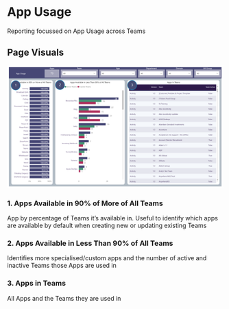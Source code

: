 # App Usage
Reporting focussed on App Usage across Teams

## Page Visuals

![AppUsage](images/AppUsage.png)

### 1.	Apps Available in 90% of More of All Teams
App by percentage of Teams it’s available in. Useful to identify which apps are available by default when creating new or updating existing Teams

### 2.	Apps Available in Less Than 90% of All Teams
Identifies more specialised/custom apps and the number of active and inactive Teams those Apps are used in

### 3.	Apps in Teams
All Apps and the Teams they are used in
